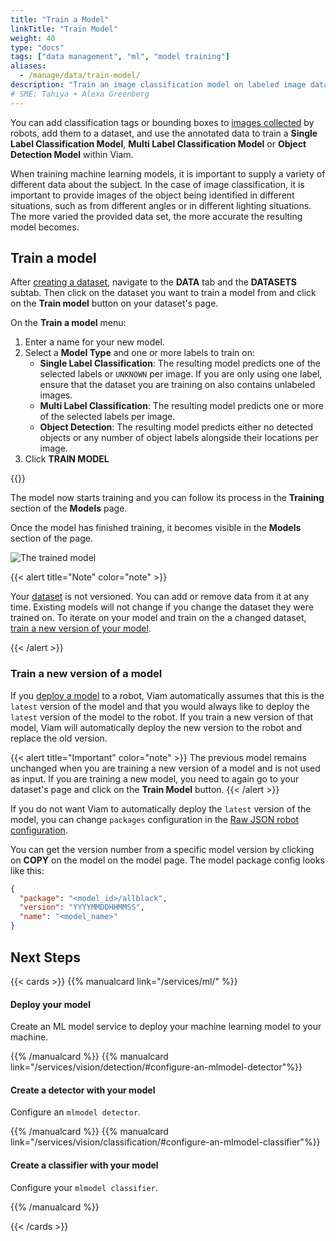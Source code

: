 ```yaml
---
title: "Train a Model"
linkTitle: "Train Model"
weight: 40
type: "docs"
tags: ["data management", "ml", "model training"]
aliases:
  - /manage/data/train-model/
description: "Train an image classification model on labeled image data."
# SME: Tahiya + Alexa Greenberg
---
```


You can add classification tags or bounding boxes to [images collected](/services/data/configure-data-capture/) by robots, add them to a dataset, and use the annotated data to train a **Single Label Classification Model**, **Multi Label Classification Model** or **Object Detection Model** within Viam.

When training machine learning models, it is important to supply a variety of different data about the subject.
In the case of image classification, it is important to provide images of the object being identified in different situations, such as from different angles or in different lighting situations.
The more varied the provided data set, the more accurate the resulting model becomes.

## Train a model

After [creating a dataset](/manage/data/dataset/), navigate to the **DATA** tab and the **DATASETS** subtab.
Then click on the dataset you want to train a model from and click on the **Train model** button on your dataset's page.

On the **Train a model** menu:

1. Enter a name for your new model.
1. Select a **Model Type** and one or more labels to train on:
   - **Single Label Classification**: The resulting model predicts one of the selected labels or `UNKNOWN` per image.
     If you are only using one label, ensure that the dataset you are training on also contains unlabeled images.
   - **Multi Label Classification**: The resulting model predicts one or more of the selected labels per image.
   - **Object Detection**: The resulting model predicts either no detected objects or any number of object labels alongside their locations per image.
1. Click **TRAIN MODEL**

{{<imgproc src="/manage/ml/train-model-menu.png" resize="900x" declaredimensions=true alt="Train model menu" class="frame" >}}

The model now starts training and you can follow its process in the **Training** section of the **Models** page.

Once the model has finished training, it becomes visible in the **Models** section of the page.

![The trained model](/manage/ml/stars-model.png)

{{< alert title="Note" color="note" >}}

Your [dataset](/manage/data/dataset/) is not versioned.
You can add or remove data from it at any time.
Existing models will not change if you change the dataset they were trained on.
To iterate on your model and train on the a changed dataset, [train a new version of your model](#train-a-new-version-of-a-model).

{{< /alert >}}

### Train a new version of a model

If you [deploy a model](/services/ml/) to a robot, Viam automatically assumes that this is the `latest` version of the model and that you would always like to deploy the `latest` version of the model to the robot.
If you train a new version of that model, Viam will automatically deploy the new version to the robot and replace the old version.

{{< alert title="Important" color="note" >}}
The previous model remains unchanged when you are training a new version of a model and is not used as input.
If you are training a new model, you need to again go to your dataset's page and click on the **Train Model** button.
{{< /alert >}}

If you do not want Viam to automatically deploy the `latest` version of the model, you can change `packages` configuration in the [Raw JSON robot configuration](/manage/configuration/#the-config-tab).

You can get the version number from a specific model version by clicking on **COPY** on the model on the model page.
The model package config looks like this:

```json
{
  "package": "<model_id>/allblack",
  "version": "YYYYMMDDHHMMSS",
  "name": "<model_name>"
}
```

## Next Steps

{{< cards >}}
{{% manualcard link="/services/ml/" %}}

<h4>Deploy your model</h4>

Create an ML model service to deploy your machine learning model to your machine.

{{% /manualcard %}}
{{% manualcard link="/services/vision/detection/#configure-an-mlmodel-detector"%}}

<h4>Create a detector with your model</h4>

Configure an `mlmodel detector`.

{{% /manualcard %}}
{{% manualcard link="/services/vision/classification/#configure-an-mlmodel-classifier"%}}

<h4>Create a classifier with your model</h4>

Configure your `mlmodel classifier`.

{{% /manualcard %}}

{{< /cards >}}
